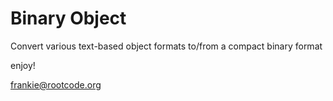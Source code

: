 # Binary Object

Convert various text-based object formats to/from a compact binary format

enjoy!
 
frankie@rootcode.org
